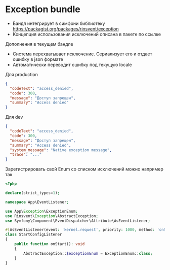 Exception bundle
===

- Бандл интегрирует в симфони библиотеку https://packagist.org/packages/rinsvent/exception
- Концепция использования исключений описана в пакете по ссылке

Дополнения в текущем бандле
- Система перехватывает исключение. Сериализует его и отдает ошибку в json формате
- Автоматически переводит ошибку под текущую locale

Для production
```json
{
  "codeText": "access_denied",
  "code": 300,
  "message": "Доступ запрещен",
  "summary": "Access denied"
}
```

Для dev
```json
{
  "codeText": "access_denied",
  "code": 300,
  "message": "Доступ запрещен",
  "summary": "Access denied",
  "system_message": "Native exception message",
  "trace": "..."
}
```

Зарегистрировать свой Enum со списком исключений можно например так
```php
<?php

declare(strict_types=1);

namespace App\EventListener;

use App\Exception\ExceptionEnum;
use Rinsvent\Exception\AbstractException;
use Symfony\Component\EventDispatcher\Attribute\AsEventListener;

#[AsEventListener(event: 'kernel.request', priority: 1000, method: 'onStart')]
class StartConfigListener
{
    public function onStart(): void
    {
        AbstractException::$exceptionEnum = ExceptionEnum::class;
    }
}
```